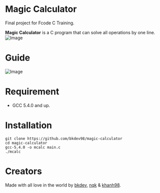 # Magic Calculator
Final project for Fcode C Training.

**Magic Calculator** is a C program that can solve all operations by one line.
![Image](http://i.imgur.com/0xyF1CU.png)

# Guide
![Image](http://i.imgur.com/jtRPDQy.png)

# Requirement
- GCC 5.4.0 and up.

# Installation
```
git clone https://github.com/bkdev98/magic-calculator
cd magic-calculator
gcc-5.4.0 -o mcalc main.c
./mcalc
```

# Creators
Made with all love in the world by [bkdev](https://fb.com/bkdev98), [nqk](https://fb.com/quangkhai.nguyen.14) & [khanh98](https://fb.com/B.Q.Khanh).
